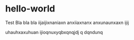 # hello-world
Test
Bla bla bla
 iijaijixnaniaxn
 anxiiaxnanx
 anxunaunxaxn ijij 
 
 
 
 
 uhauhxaxuhuan ijioqnuxyqbxqnqjdj q
 dqndunq
